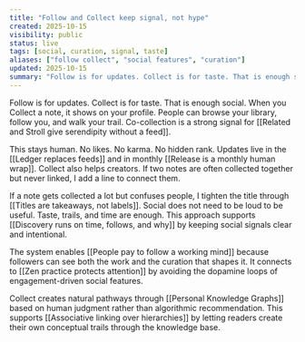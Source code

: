 ```yaml
---
title: "Follow and Collect keep signal, not hype"
created: 2025-10-15
visibility: public
status: live
tags: [social, curation, signal, taste]
aliases: ["follow collect", "social features", "curation"]
updated: 2025-10-15
summary: "Follow is for updates. Collect is for taste. That is enough social. No likes. No karma. No hidden rank."
---
```


Follow is for updates. Collect is for taste. That is enough social. When you Collect a note, it shows on your profile. People can browse your library, follow you, and walk your trail. Co-collection is a strong signal for [[Related and Stroll give serendipity without a feed]].

This stays human. No likes. No karma. No hidden rank. Updates live in the [[Ledger replaces feeds]] and in monthly [[Release is a monthly human wrap]]. Collect also helps creators. If two notes are often collected together but never linked, I add a line to connect them.

If a note gets collected a lot but confuses people, I tighten the title through [[Titles are takeaways, not labels]]. Social does not need to be loud to be useful. Taste, trails, and time are enough. This approach supports [[Discovery runs on time, follows, and why]] by keeping social signals clear and intentional.

The system enables [[People pay to follow a working mind]] because followers can see both the work and the curation that shapes it. It connects to [[Zen practice protects attention]] by avoiding the dopamine loops of engagement-driven social features.

Collect creates natural pathways through [[Personal Knowledge Graphs]] based on human judgment rather than algorithmic recommendation. This supports [[Associative linking over hierarchies]] by letting readers create their own conceptual trails through the knowledge base.
